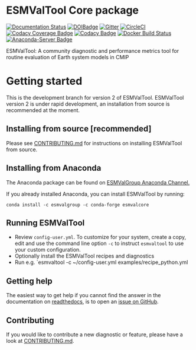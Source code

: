 # ESMValTool Core package
[![Documentation Status](https://readthedocs.org/projects/esmvaltool/badge/?version=version2_development)](https://esmvaltool.readthedocs.io/en/version2_development/?badge=version2_development)
[![DOIBadge](https://img.shields.io/badge/DOI-10.17874%2Fac8548f0315-blue.svg)](https://doi.org/10.17874/ac8548f0315)
[![Gitter](https://badges.gitter.im/Join%20Chat.svg)](https://gitter.im/ESMValGroup?utm_source=badge&utm_medium=badge&utm_campaign=pr-badge&utm_content=badge)
[![CircleCI](https://circleci.com/gh/ESMValGroup/ESMValCore.svg?style=svg)](https://circleci.com/gh/ESMValGroup/ESMValCore)
[![Codacy Coverage Badge](https://api.codacy.com/project/badge/Coverage/79bf6932c2e844eea15d0fb1ed7e415c)](https://www.codacy.com/app/ESMValGroup/ESMValCore?utm_source=github.com&amp;utm_medium=referral&amp;utm_content=ESMValGroup/ESMValCore&amp;utm_campaign=Badge_Coverage)
[![Codacy Badge](https://api.codacy.com/project/badge/Grade/79bf6932c2e844eea15d0fb1ed7e415c)](https://www.codacy.com/app/ESMValGroup/ESMValTool?utm_source=github.com&amp;utm_medium=referral&amp;utm_content=ESMValGroup/ESMValTool&amp;utm_campaign=Badge_Grade)
[![Docker Build Status](https://img.shields.io/docker/build/esmvalgroup/esmvaltool.svg)](https://hub.docker.com/r/esmvalgroup/esmvaltool/)
[![Anaconda-Server Badge](https://anaconda.org/esmvalgroup/esmvalcore/badges/installer/conda.svg)](https://conda.anaconda.org/esmvalgroup)


ESMValTool: A community diagnostic and performance metrics tool for routine evaluation of Earth system models in CMIP

# Getting started
This is the development branch for version 2 of ESMValTool. ESMValTool version 2 is under rapid development, an installation from source is recommended at the moment.

## Installing from source [recommended]
Please see [CONTRIBUTING.md](https://github.com/ESMValGroup/ESMValCore/blob/development/CONTRIBUTING.md) for instructions on installing ESMValTool from source.

## Installing from Anaconda
The Anaconda package can be found on [ESMValGroup Anaconda Channel.](https://anaconda.org/ESMValGroup)

If you already installed Anaconda, you can install ESMValTool by running:
```
conda install -c esmvalgroup -c conda-forge esmvalcore
```

## Running ESMValTool
- Review `config-user.yml`. To customize for your system, create a copy, edit and use the command line option `-c` to instruct `esmvaltool` to use your custom configuration.
- Optionally install the ESMValTool recipes and diagnostics
- Run e.g. `esmvaltool -c ~/config-user.yml examples/recipe_python.yml

## Getting help
The easiest way to get help if you cannot find the answer in the documentation on [readthedocs](https://esmvaltool.readthedocs.io), is to open an [issue on GitHub](https://github.com/ESMValGroup/ESMValCore/issues).

## Contributing
If you would like to contribute a new diagnostic or feature, please have a look at [CONTRIBUTING.md](https://github.com/ESMValGroup/ESMValCore/blob/development/CONTRIBUTING.md).


